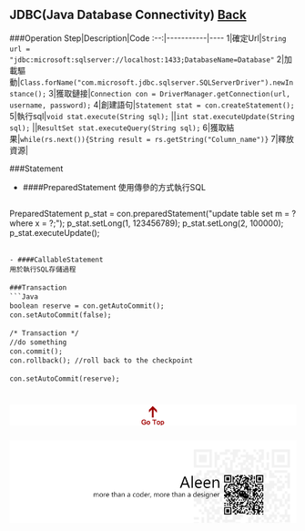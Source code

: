 ## JDBC(Java Database Connectivity) [Back](./../Java.md)

###Operation
Step|Description|Code
:--:|-----------|----
1|確定Url|```String url = "jdbc:microsoft:sqlserver://localhost:1433;DatabaseName=Database"```
2|加載驅動|```Class.forName("com.microsoft.jdbc.sqlserver.SQLServerDriver").newInstance();```
3|獲取鏈接|```Connection con = DriverManager.getConnection(url, username, password);```
4|創建語句|```Statement stat = con.createStatement();```
5|執行sql|```void stat.execute(String sql);```
<empty>|<empty>|```int stat.executeUpdate(String sql);```
<empty>|<empty>|```ResultSet stat.executeQuery(String sql);```
6|獲取結果|```while(rs.next()){String result = rs.getString("Column_name")}```
7|釋放資源|<empty>

###Statement
- ####PreparedStatement
使用傳參的方式執行SQL

	```java
PreparedStatement p_stat = con.preparedStatement("update table set m = ? where x = ?;");
p_stat.setLong(1, 123456789);
p_stat.setLong(2, 100000);
p_stat.executeUpdate();
```

- ####CallableStatement
用於執行SQL存儲過程

###Transaction
```Java
boolean reserve = con.getAutoCommit();
con.setAutoCommit(false);

/* Transaction */
//do something
con.commit();
con.rollback();	//roll back to the checkpoint

con.setAutoCommit(reserve);
```

<a href="#" style="left:200px;"><img src="./../../../pic/gotop.png"></a>
=====
<a href="http://aleen42.github.io/" target="_blank" ><img src="./../../../pic/tail.gif"></a>
